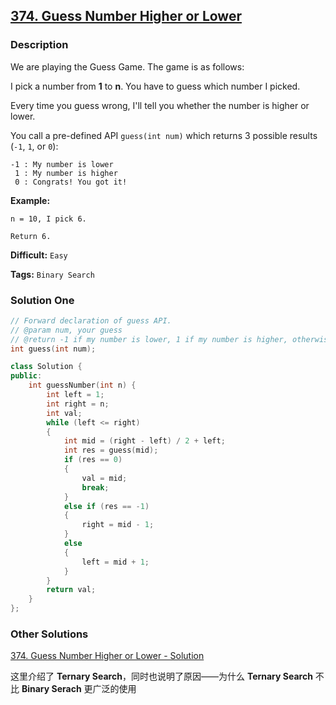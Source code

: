 ## [374. Guess Number Higher or Lower](https://leetcode.com/problems/guess-number-higher-or-lower/description/)

### Description

We are playing the Guess Game. The game is as follows:

I pick a number from **1** to **n**. You have to guess which number I picked.

Every time you guess wrong, I'll tell you whether the number is higher or lower.

You call a pre-defined API `guess(int num)` which returns 3 possible results (`-1`, `1`, or `0`):

```
-1 : My number is lower
 1 : My number is higher
 0 : Congrats! You got it!

```

**Example:**

```
n = 10, I pick 6.

Return 6.
```

**Difficult:** `Easy`

**Tags:** `Binary Search`

### Solution One

```c++
// Forward declaration of guess API.
// @param num, your guess
// @return -1 if my number is lower, 1 if my number is higher, otherwise return 0
int guess(int num);

class Solution {
public:
    int guessNumber(int n) {
        int left = 1;
        int right = n;
        int val;
        while (left <= right)
        {
            int mid = (right - left) / 2 + left;
            int res = guess(mid);
            if (res == 0)
            {
                val = mid;
                break;
            }
            else if (res == -1)
            {
                right = mid - 1;
            }
            else
            {
                left = mid + 1;
            }
        }
        return val;
    }
};
```

### Other Solutions

[374. Guess Number Higher or Lower - Solution](https://leetcode.com/problems/guess-number-higher-or-lower/solution/#approach-3-ternary-search-accepted)

这里介绍了 **Ternary Search**，同时也说明了原因——为什么 **Ternary Search** 不比 **Binary Serach** 更广泛的使用
